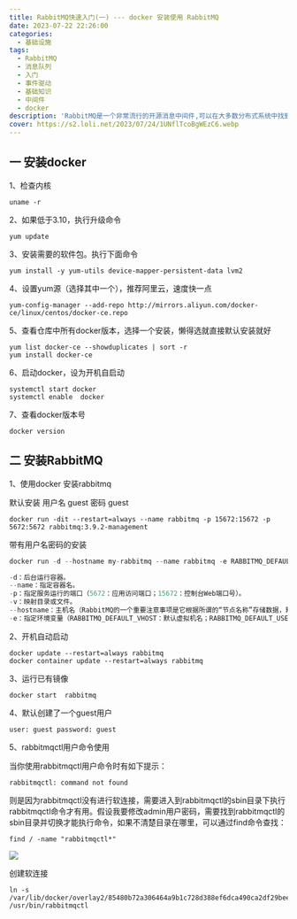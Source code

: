 ```yaml
---
title: RabbitMQ快速入门(一) --- docker 安装使用 RabbitMQ
date: 2023-07-22 22:26:00
categories:
  - 基础设施
tags:
  - RabbitMQ
  - 消息队列
  - 入门
  - 事件驱动
  - 基础知识
  - 中间件
  - docker
description: 'RabbitMQ是一个非常流行的开源消息中间件,可以在大多数分布式系统中找到它的身影。它具有可靠、灵活、易用等优点,是构建异步处理和事件驱动架构的重要选择。 全文包括以下内容一docker安装RabbitMQ 二 RabbitMQ用户管理,角色管理及权限设置 三 如何保证消息99.99%被发送成功？四 如何通过持久化保证消息99.99%不丢失? 五 如何保证队列里的消息99.99%被消费'
cover: https://s2.loli.net/2023/07/24/1UNflTcoBgWEzC6.webp
---
```


## 一 安装docker

1、检查内核 

```shell
uname -r
```

2、如果低于3.10，执行升级命令

```shell
yum update
```

3、安装需要的软件包。执行下面命令

```shell
yum install -y yum-utils device-mapper-persistent-data lvm2
```

4、设置yum源（选择其中一个），推荐阿里云，速度快一点

```shell
yum-config-manager --add-repo http://mirrors.aliyun.com/docker-ce/linux/centos/docker-ce.repo
```

5、查看仓库中所有docker版本，选择一个安装，懒得选就直接默认安装就好

```shell
yum list docker-ce --showduplicates | sort -r
yum install docker-ce
```

6、启动docker，设为开机自启动

```shell
systemctl start docker
systemctl enable  docker
```

7、查看docker版本号

```shell
docker version
```

## 二 安装RabbitMQ

1、使用docker 安装rabbitmq

默认安装 用户名 guest 密码 guest

```shell
docker run -dit --restart=always --name rabbitmq -p 15672:15672 -p 5672:5672 rabbitmq:3.9.2-management

```

带有用户名密码的安装

```python
docker run -d --hostname my-rabbitmq --name rabbitmq -e RABBITMQ_DEFAULT_USER=username -e RABBITMQ_DEFAULT_PASS=password -p 15672:15672 -p 5672:5672 rabbitmq:3.9.2-management

-d：后台运行容器。
--name：指定容器名。
-p：指定服务运行的端口（5672：应用访问端口；15672：控制台Web端口号）。
-v：映射目录或文件。
--hostname：主机名（RabbitMQ的一个重要注意事项是它根据所谓的“节点名称”存储数据，默认为主机名）。
-e：指定环境变量（RABBITMQ_DEFAULT_VHOST：默认虚拟机名；RABBITMQ_DEFAULT_USER：默认的用户名；RABBITMQ_DEFAULT_PASS：默认用户名的密码）。
```

2、开机自动启动

```shell
docker update --restart=always rabbitmq
docker container update --restart=always rabbitmq
```

3、运行已有镜像

```shell
docker start  rabbitmq
```

4、默认创建了一个guest用户

```shell
user: guest password: guest
```

5、rabbitmqctl用户命令使用

当你使用rabbitmqctl用户命令时有如下提示：

```shell
rabbitmqctl: command not found
```

则是因为rabbitmqctl没有进行软连接，需要进入到rabbitmqctl的sbin目录下执行rabbitmqctl命令才有用。假设我要修改admin用户密码，需要找到rabbitmqctl的sbin目录并切换才能执行命令，如果不清楚目录在哪里，可以通过find命令查找：

```shell
find / -name "rabbitmqctl*"
```

![](https://s2.loli.net/2023/07/22/ouIjhcR5Ft8WJMd.png)

创建软连接

```shell
ln -s /var/lib/docker/overlay2/85480b72a306464a9b1c728d388ef6dca490ca2df29bee3b99c6634bb475dd96/diff/opt/rabbitmq/sbin/rabbitmqctl /usr/bin/rabbitmqctl
```
